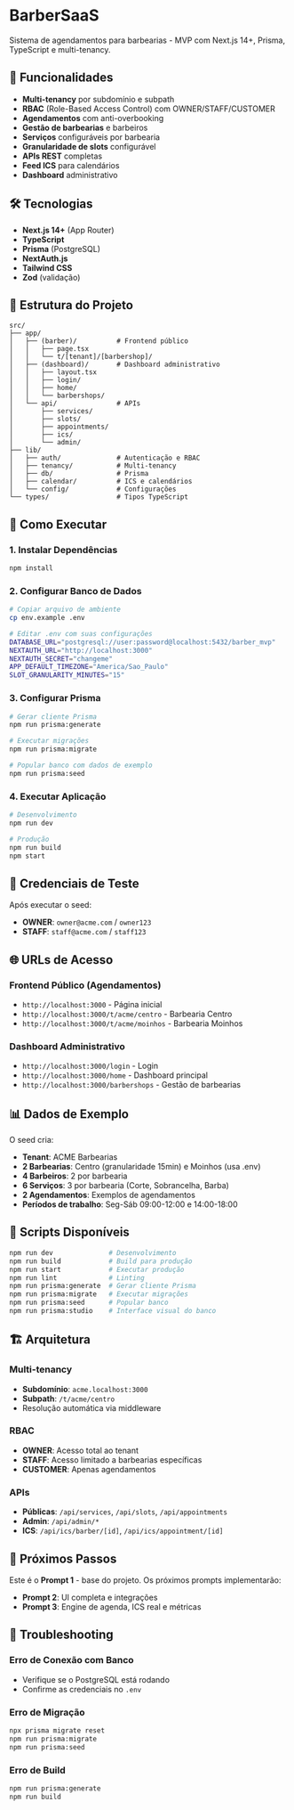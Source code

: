 # BarberSaaS

Sistema de agendamentos para barbearias - MVP com Next.js 14+, Prisma, TypeScript e multi-tenancy.

## 🚀 Funcionalidades

- **Multi-tenancy** por subdomínio e subpath
- **RBAC** (Role-Based Access Control) com OWNER/STAFF/CUSTOMER
- **Agendamentos** com anti-overbooking
- **Gestão de barbearias** e barbeiros
- **Serviços** configuráveis por barbearia
- **Granularidade de slots** configurável
- **APIs REST** completas
- **Feed ICS** para calendários
- **Dashboard** administrativo

## 🛠️ Tecnologias

- **Next.js 14+** (App Router)
- **TypeScript**
- **Prisma** (PostgreSQL)
- **NextAuth.js**
- **Tailwind CSS**
- **Zod** (validação)

## 📁 Estrutura do Projeto

```
src/
├── app/
│   ├── (barber)/          # Frontend público
│   │   ├── page.tsx
│   │   └── t/[tenant]/[barbershop]/
│   ├── (dashboard)/       # Dashboard administrativo
│   │   ├── layout.tsx
│   │   ├── login/
│   │   ├── home/
│   │   └── barbershops/
│   └── api/               # APIs
│       ├── services/
│       ├── slots/
│       ├── appointments/
│       ├── ics/
│       └── admin/
├── lib/
│   ├── auth/              # Autenticação e RBAC
│   ├── tenancy/           # Multi-tenancy
│   ├── db/                # Prisma
│   ├── calendar/          # ICS e calendários
│   └── config/            # Configurações
└── types/                 # Tipos TypeScript
```

## 🚀 Como Executar

### 1. Instalar Dependências

```bash
npm install
```

### 2. Configurar Banco de Dados

```bash
# Copiar arquivo de ambiente
cp env.example .env

# Editar .env com suas configurações
DATABASE_URL="postgresql://user:password@localhost:5432/barber_mvp"
NEXTAUTH_URL="http://localhost:3000"
NEXTAUTH_SECRET="changeme"
APP_DEFAULT_TIMEZONE="America/Sao_Paulo"
SLOT_GRANULARITY_MINUTES="15"
```

### 3. Configurar Prisma

```bash
# Gerar cliente Prisma
npm run prisma:generate

# Executar migrações
npm run prisma:migrate

# Popular banco com dados de exemplo
npm run prisma:seed
```

### 4. Executar Aplicação

```bash
# Desenvolvimento
npm run dev

# Produção
npm run build
npm start
```

## 🔑 Credenciais de Teste

Após executar o seed:

- **OWNER**: `owner@acme.com` / `owner123`
- **STAFF**: `staff@acme.com` / `staff123`

## 🌐 URLs de Acesso

### Frontend Público (Agendamentos)

- `http://localhost:3000` - Página inicial
- `http://localhost:3000/t/acme/centro` - Barbearia Centro
- `http://localhost:3000/t/acme/moinhos` - Barbearia Moinhos

### Dashboard Administrativo

- `http://localhost:3000/login` - Login
- `http://localhost:3000/home` - Dashboard principal
- `http://localhost:3000/barbershops` - Gestão de barbearias

## 📊 Dados de Exemplo

O seed cria:

- **Tenant**: ACME Barbearias
- **2 Barbearias**: Centro (granularidade 15min) e Moinhos (usa .env)
- **4 Barbeiros**: 2 por barbearia
- **6 Serviços**: 3 por barbearia (Corte, Sobrancelha, Barba)
- **2 Agendamentos**: Exemplos de agendamentos
- **Períodos de trabalho**: Seg-Sáb 09:00-12:00 e 14:00-18:00

## 🔧 Scripts Disponíveis

```bash
npm run dev              # Desenvolvimento
npm run build            # Build para produção
npm run start            # Executar produção
npm run lint             # Linting
npm run prisma:generate  # Gerar cliente Prisma
npm run prisma:migrate   # Executar migrações
npm run prisma:seed      # Popular banco
npm run prisma:studio    # Interface visual do banco
```

## 🏗️ Arquitetura

### Multi-tenancy

- **Subdomínio**: `acme.localhost:3000`
- **Subpath**: `/t/acme/centro`
- Resolução automática via middleware

### RBAC

- **OWNER**: Acesso total ao tenant
- **STAFF**: Acesso limitado a barbearias específicas
- **CUSTOMER**: Apenas agendamentos

### APIs

- **Públicas**: `/api/services`, `/api/slots`, `/api/appointments`
- **Admin**: `/api/admin/*`
- **ICS**: `/api/ics/barber/[id]`, `/api/ics/appointment/[id]`

## 📝 Próximos Passos

Este é o **Prompt 1** - base do projeto. Os próximos prompts implementarão:

- **Prompt 2**: UI completa e integrações
- **Prompt 3**: Engine de agenda, ICS real e métricas

## 🐛 Troubleshooting

### Erro de Conexão com Banco

- Verifique se o PostgreSQL está rodando
- Confirme as credenciais no `.env`

### Erro de Migração

```bash
npx prisma migrate reset
npm run prisma:migrate
npm run prisma:seed
```

### Erro de Build

```bash
npm run prisma:generate
npm run build
```
